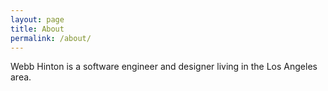 ```yaml
---
layout: page
title: About
permalink: /about/
---
```


Webb Hinton is a software engineer and designer living in the Los Angeles area. 

